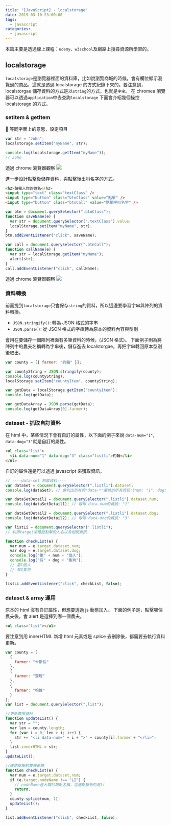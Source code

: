 ```yaml
---
title: "[JavaScript] - localstorage"
date: 2019-03-10 23:00:00
tags:
  - javascript
categories:
  - javascript
---
```

本篇主要是透過線上課程：`udemy`、`w3school`及網路上搜尋資源所學習的。

## localstorage

`localstorage`是瀏覽器裡面的資料庫，比如說瀏覽商城的時候，會有欄位顯示瀏覽過的商品，這就是透過 localstorage 的方式紀錄下來的。要注意到，localstorgae 儲存資料的方式是以`string`的方式，也就是`字串`。
在 chromea 瀏覽器可以透過`application`中去查詢`localstorage`
下面會介紹幾個操控 localstorage 的方式。

### setItem & getItem

 等同字面上的意思，設定項目

```js
var str = "John";
localstorage.setItem("myName", str);

console.log(localstorage.getItem("myName"));
// John
```

透過 chrome 瀏覽器觀察
![](https://i.imgur.com/KTNnIlh.png)

進一步設計點擊後儲存資料，與點擊後出叫名字的方式。

```html
<h2>請輸入你的姓名</h2>
<input type="text" class="textClass" />
<input type="button" class="btnClass" value="點擊" />
<input type="button" class="btnCall" value="點擊呼叫名字" />
```

```js
var btn = document.querySelector(".btnClass");
function saveName(e) {
  var str = document.querySelector(".textClass").value;
  localStorage.setItem("myName", str);
}
btn.addEventListener("click", saveName);

var call = document.querySelector(".btnCall");
function callName(e) {
  var str = localStorage.getItem("myName");
  alert(str);
}
call.addEventListener("click", callName);
```

透過 chrome 瀏覽器觀察
![](https://i.imgur.com/M2qioTs.png)

### 資料轉換

前面提到`localstorage`只會保存`string`的資料，所以這邊要學習字串與陣列的資料轉換。

- `JSON.stringify()`: 轉為 JSON 格式的字串
- `JSON.parse()`: 從 JSON 格式的字串轉為原本的資料內容與型別

會用在要儲存一個陣列裡面有多筆資料的時候，(JSON 格式)。
下面例子則為將陣列中的農夫名稱轉為字串後，儲存進去 localstorgae，再把字串轉回原本型別後取出。

```js
var county = [{ farmer: "約翰" }];

var countyString = JSON.stringify(county);
console.log(countyString);
localStorage.setItem("countyItem", countyString);

var getData = localStorage.getItem("countyItem");
console.log(getData);

var getDataArray = JSON.parse(getData);
console.log(getDataArray[0].farmer);
```

### dataset - 抓取自訂資料

在 html 中，某些情況下會有自訂的屬性，以下面的例子來說
`data-num="1"`, `data-dog="3"`就是自訂的屬性。

```html
<ul class="list">
  <li data-num="1" data-dog="3" class="listli">約翰</li>
</ul>
```

自訂的屬性還是可以透過 javascript 來獲取資訊。

```js
// ----data-set 抓取資料----
var dataSet = document.querySelector(".listli").dataset;
console.log(dataSet); // 會列出所有的"data-*"屬性的所有資訊:{num: "1", dog: "3"}

var dataSetDetail1 = document.querySelector(".listli").dataset.num;
console.log(dataSetDetail1); // 取得 data-num的資訊: "1"

var dataSetDetail2 = document.querySelector(".listli").dataset.dog;
console.log(dataSetDetail2); // 取得 data-dog的資訊: "3"

var listLi = document.querySelector(".listli");
// 利用target來確認點擊的人名以及相關資訊

function checkList(e) {
  var num = e.target.dataset.num;
  var dog = e.target.dataset.dog;
  console.log("第" + num + "個人");
  console.log("有" + dog + "隻狗");
  // 第1個人
  // 有3隻狗
}

listLi.addEventListener("click", checkList, false);
```

### dataset & array 運用

原本的 html 沒有自訂屬性，但想要透過 js 動態加入。
下面的例子是，點擊哪個農夫後，會 alert 是選擇到哪一個農夫。

```html
<ul class="list"></ul>
```

要注意到用 innerHTML 新增 html 元素或是 splice 去刪除後，都需要去執行資料更新。

```js
var county = [
  {
    farmer: "卡斯伯"
  },
  {
    farmer: "查理"
  },
  {
    farmer: "哈維"
  }
];
var list = document.querySelector(".list");

//更新農場資料
function updateList() {
  var str = "";
  var len = county.length;
  for (var i = 0; len > i; i++) {
    str += "<li data-num=" + i + ">" + county[i].farmer + "</li>";
  }
  list.innerHTML = str;
}
updateList();

//確認點擊的農夫是誰
function checkList(e) {
  var num = e.target.dataset.num;
  if (e.target.nodeName !== "LI") {
    // nodeName是大寫的節點名稱，這邊點擊到的是li
    return;
  }
  county.splice(num, 1);
  updateList();
}

list.addEventListener("click", checkList, false);
```

